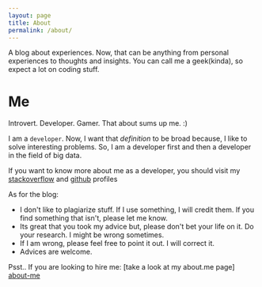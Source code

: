 ```yaml
---
layout: page
title: About
permalink: /about/
---
```


A blog about experiences. Now, that can be anything from personal experiences to thoughts and insights. You can call me a geek(kinda), so expect a lot on coding stuff. 

# Me

Introvert. Developer. Gamer. That about sums up me. :)

I am a `developer`. Now, I want that _definition_ to be broad because, I like to solve interesting problems. So, I am a developer first and then a developer in the field of big data. 

If you want to know more about me as a developer, you should visit my [stackoverflow][so] and [github][gh] profiles

As for the blog: 
* I don't like to plagiarize stuff. If I use something, I will credit them. If you find something that isn't, please let me know.  
* Its great that you took my advice but, please don't bet your life on it. Do your research. I might be wrong sometimes. 
* If I am wrong, please feel free to point it out. I will correct it. 
* Advices are welcome.  




Psst.. If you are looking to hire me: [take a look at my about.me page] [about-me]  

[so]: https://stackoverflow.com/users/1101823/phani-rahul
[gh]: https://github.com/rahulpedduri
[about-me]: https://about.me/rahul.pedduri
